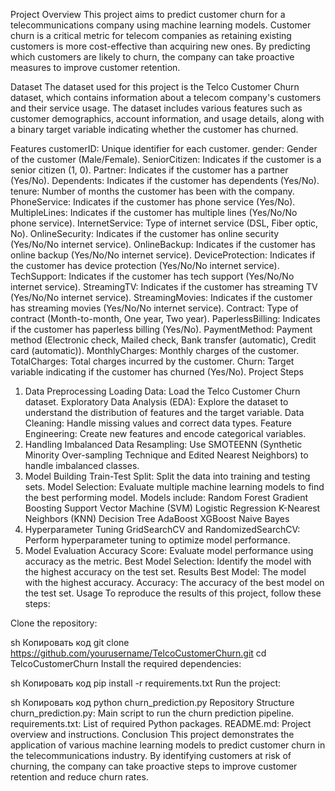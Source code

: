 Project Overview
This project aims to predict customer churn for a telecommunications company using machine learning models. Customer churn is a critical metric for telecom companies as retaining existing customers is more cost-effective than acquiring new ones. By predicting which customers are likely to churn, the company can take proactive measures to improve customer retention.

Dataset
The dataset used for this project is the Telco Customer Churn dataset, which contains information about a telecom company's customers and their service usage. The dataset includes various features such as customer demographics, account information, and usage details, along with a binary target variable indicating whether the customer has churned.

Features
customerID: Unique identifier for each customer.
gender: Gender of the customer (Male/Female).
SeniorCitizen: Indicates if the customer is a senior citizen (1, 0).
Partner: Indicates if the customer has a partner (Yes/No).
Dependents: Indicates if the customer has dependents (Yes/No).
tenure: Number of months the customer has been with the company.
PhoneService: Indicates if the customer has phone service (Yes/No).
MultipleLines: Indicates if the customer has multiple lines (Yes/No/No phone service).
InternetService: Type of internet service (DSL, Fiber optic, No).
OnlineSecurity: Indicates if the customer has online security (Yes/No/No internet service).
OnlineBackup: Indicates if the customer has online backup (Yes/No/No internet service).
DeviceProtection: Indicates if the customer has device protection (Yes/No/No internet service).
TechSupport: Indicates if the customer has tech support (Yes/No/No internet service).
StreamingTV: Indicates if the customer has streaming TV (Yes/No/No internet service).
StreamingMovies: Indicates if the customer has streaming movies (Yes/No/No internet service).
Contract: Type of contract (Month-to-month, One year, Two year).
PaperlessBilling: Indicates if the customer has paperless billing (Yes/No).
PaymentMethod: Payment method (Electronic check, Mailed check, Bank transfer (automatic), Credit card (automatic)).
MonthlyCharges: Monthly charges of the customer.
TotalCharges: Total charges incurred by the customer.
Churn: Target variable indicating if the customer has churned (Yes/No).
Project Steps
1. Data Preprocessing
Loading Data: Load the Telco Customer Churn dataset.
Exploratory Data Analysis (EDA): Explore the dataset to understand the distribution of features and the target variable.
Data Cleaning: Handle missing values and correct data types.
Feature Engineering: Create new features and encode categorical variables.
2. Handling Imbalanced Data
Resampling: Use SMOTEENN (Synthetic Minority Over-sampling Technique and Edited Nearest Neighbors) to handle imbalanced classes.
3. Model Building
Train-Test Split: Split the data into training and testing sets.
Model Selection: Evaluate multiple machine learning models to find the best performing model. Models include:
Random Forest
Gradient Boosting
Support Vector Machine (SVM)
Logistic Regression
K-Nearest Neighbors (KNN)
Decision Tree
AdaBoost
XGBoost
Naive Bayes
4. Hyperparameter Tuning
GridSearchCV and RandomizedSearchCV: Perform hyperparameter tuning to optimize model performance.
5. Model Evaluation
Accuracy Score: Evaluate model performance using accuracy as the metric.
Best Model Selection: Identify the model with the highest accuracy on the test set.
Results
Best Model: The model with the highest accuracy.
Accuracy: The accuracy of the best model on the test set.
Usage
To reproduce the results of this project, follow these steps:

Clone the repository:

sh
Копировать код
git clone https://github.com/yourusername/TelcoCustomerChurn.git
cd TelcoCustomerChurn
Install the required dependencies:

sh
Копировать код
pip install -r requirements.txt
Run the project:

sh
Копировать код
python churn_prediction.py
Repository Structure
churn_prediction.py: Main script to run the churn prediction pipeline.
requirements.txt: List of required Python packages.
README.md: Project overview and instructions.
Conclusion
This project demonstrates the application of various machine learning models to predict customer churn in the telecommunications industry. By identifying customers at risk of churning, the company can take proactive steps to improve customer retention and reduce churn rates.
